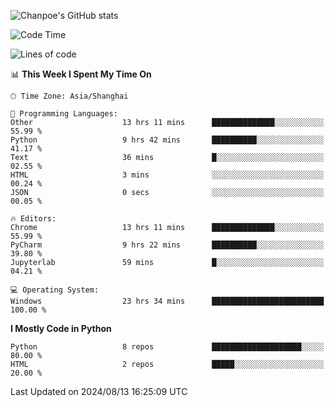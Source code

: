 ![Chanpoe's GitHub stats](https://github-readme-stats.vercel.app/api?username=Chanpoe&show_icons=true&count_private=true&theme=cobalt)

<!--START_SECTION:waka-->
![Code Time](http://img.shields.io/badge/Code%20Time-25%20hrs%2046%20mins-blue)

![Lines of code](https://img.shields.io/badge/From%20Hello%20World%20I%27ve%20Written-1.6%20million%20lines%20of%20code-blue)

📊 **This Week I Spent My Time On** 

```text
🕑︎ Time Zone: Asia/Shanghai

💬 Programming Languages: 
Other                    13 hrs 11 mins      ██████████████░░░░░░░░░░░   55.99 % 
Python                   9 hrs 42 mins       ██████████░░░░░░░░░░░░░░░   41.17 % 
Text                     36 mins             █░░░░░░░░░░░░░░░░░░░░░░░░   02.55 % 
HTML                     3 mins              ░░░░░░░░░░░░░░░░░░░░░░░░░   00.24 % 
JSON                     0 secs              ░░░░░░░░░░░░░░░░░░░░░░░░░   00.05 % 

🔥 Editors: 
Chrome                   13 hrs 11 mins      ██████████████░░░░░░░░░░░   55.99 % 
PyCharm                  9 hrs 22 mins       ██████████░░░░░░░░░░░░░░░   39.80 % 
Jupyterlab               59 mins             █░░░░░░░░░░░░░░░░░░░░░░░░   04.21 % 

💻 Operating System: 
Windows                  23 hrs 34 mins      █████████████████████████   100.00 % 
```

**I Mostly Code in Python** 

```text
Python                   8 repos             ████████████████████░░░░░   80.00 % 
HTML                     2 repos             █████░░░░░░░░░░░░░░░░░░░░   20.00 % 
```




 Last Updated on 2024/08/13 16:25:09 UTC
<!--END_SECTION:waka-->
